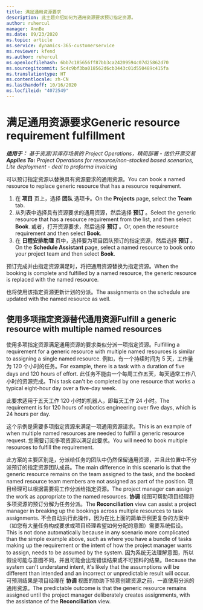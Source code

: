 ```yaml
---
title: 满足通用资源要求
description: 此主题介绍如何为通用资源要求预订指定资源。
author: ruhercul
manager: AnnBe
ms.date: 09/23/2020
ms.topic: article
ms.service: dynamics-365-customerservice
ms.reviewer: kfend
ms.author: ruhercul
ms.openlocfilehash: 6bb7c185656ff87bb3ca24209594c07d25862d70
ms.sourcegitcommit: 5c4c9bf3ba018562d6cb3443c01d550489c415fa
ms.translationtype: HT
ms.contentlocale: zh-CN
ms.lasthandoff: 10/16/2020
ms.locfileid: "4072549"
---
```

# <a name="generic-resource-requirement-fulfillment"></a><span data-ttu-id="a1b51-103">满足通用资源要求</span><span class="sxs-lookup"><span data-stu-id="a1b51-103">Generic resource requirement fulfillment</span></span>

<span data-ttu-id="a1b51-104">_**适用于：** 基于资源/非库存场景的 Project Operations，精简部署 - 估价开票交易_</span><span class="sxs-lookup"><span data-stu-id="a1b51-104">_**Applies To:** Project Operations for resource/non-stocked based scenarios, Lite deployment - deal to proforma invoicing_</span></span>

<span data-ttu-id="a1b51-105">可以预订指定资源以替换具有资源要求的通用资源。</span><span class="sxs-lookup"><span data-stu-id="a1b51-105">You can book a named resource to replace generic resource that has a resource requirement.</span></span>

1. <span data-ttu-id="a1b51-106">在 **项目** 页上，选择 **团队** 选项卡。</span><span class="sxs-lookup"><span data-stu-id="a1b51-106">On the **Projects** page, select the **Team** tab.</span></span>
2. <span data-ttu-id="a1b51-107">从列表中选择具有资源要求的通用资源，然后选择 **预订** 。</span><span class="sxs-lookup"><span data-stu-id="a1b51-107">Select the generic resource that has a resource requirement from the list, and then select **Book**.</span></span> <span data-ttu-id="a1b51-108">或者，打开资源要求，然后选择 **预订** 。</span><span class="sxs-lookup"><span data-stu-id="a1b51-108">Or, open the resource requirement and then select **Book**.</span></span>
3. <span data-ttu-id="a1b51-109">在 **日程安排助理** 页中，选择要为项目团队预订的指定资源，然后选择 **预订** 。</span><span class="sxs-lookup"><span data-stu-id="a1b51-109">On the **Schedule Assistant** page, select a named resource to book onto your project team and then select **Book**.</span></span>

<span data-ttu-id="a1b51-110">预订完成并由指定资源满足时，将把通用资源替换为指定资源。</span><span class="sxs-lookup"><span data-stu-id="a1b51-110">When the booking is complete and fulfilled by a named resource, the generic resource is replaced with the named resource.</span></span>

<span data-ttu-id="a1b51-111">也将使用该指定资源更新计划的分派。</span><span class="sxs-lookup"><span data-stu-id="a1b51-111">The assignments on the schedule are updated with the named resource as well.</span></span>

## <a name="fulfill-a-generic-resource-with-multiple-named-resources"></a><span data-ttu-id="a1b51-112">使用多项指定资源替代通用资源</span><span class="sxs-lookup"><span data-stu-id="a1b51-112">Fulfill a generic resource with multiple named resources</span></span>
<span data-ttu-id="a1b51-113">使用多项指定资源满足通用资源的要求类似分派一项指定资源。</span><span class="sxs-lookup"><span data-stu-id="a1b51-113">Fulfilling a requirement for a generic resource with multiple named resources is similar to assigning a single named resource.</span></span> <span data-ttu-id="a1b51-114">例如，有一个持续时间为 5 天，工作量为 120 个小时的任务。</span><span class="sxs-lookup"><span data-stu-id="a1b51-114">For example, there is a task with a duration of five days and 120 hours of effort.</span></span> <span data-ttu-id="a1b51-115">此任务不能由一个每周工作五天，每天通常工作八小时的资源完成。</span><span class="sxs-lookup"><span data-stu-id="a1b51-115">This task can't be completed by one resource that works a typical eight-hour day over a five-day week.</span></span> 

<span data-ttu-id="a1b51-116">此要求适用于五天工作 120 小时的机器人，即每天工作 24 小时。</span><span class="sxs-lookup"><span data-stu-id="a1b51-116">The requirement is for 120 hours of robotics engineering over five days, which is 24 hours per day.</span></span>

<span data-ttu-id="a1b51-117">这个示例是需要多项指定资源来满足一项通用资源请求。</span><span class="sxs-lookup"><span data-stu-id="a1b51-117">This is an example of when multiple named resources are needed to fulfill a generic resource request.</span></span> <span data-ttu-id="a1b51-118">您需要订阅多项资源以满足此要求。</span><span class="sxs-lookup"><span data-stu-id="a1b51-118">You will need to book multiple resources to fulfill the requirement.</span></span>

<span data-ttu-id="a1b51-119">此方案的主要区别是，分派给任务的团队中仍然保留通用资源，并且此位置中不分派预订的指定资源团队成员。</span><span class="sxs-lookup"><span data-stu-id="a1b51-119">The main difference in this scenario is that the generic resource remains on the team assigned to the task, and the booked named resource team members are not assigned as part of the position.</span></span> <span data-ttu-id="a1b51-120">项目经理可以根据需要将工作分派给指定资源。</span><span class="sxs-lookup"><span data-stu-id="a1b51-120">The project manager can assign the work as appropriate to the named resources.</span></span> <span data-ttu-id="a1b51-121">**协调** 视图可帮助项目经理将多项资源的预订分解为任务分派。</span><span class="sxs-lookup"><span data-stu-id="a1b51-121">The **Reconciliation** view can assist a project manager in breaking up the bookings across multiple resources to task assignments.</span></span> <span data-ttu-id="a1b51-122">不会自动执行此操作，因为在比上面的简单示例更复杂的方案中（如您有大量任务构成要求或项目经理希望如何分配的意图）需要系统假设。</span><span class="sxs-lookup"><span data-stu-id="a1b51-122">This is not done automatically because in any scenario more complicated than the simple example above, such as where you have a bundle of tasks making up the requirement or the intent of how the project manager wants to assign, needs to be assumed by the system.</span></span> <span data-ttu-id="a1b51-123">因为系统无法理解意图，所以假设可能与意图不同，并且可能会出现错误结果或不可预料的结果。</span><span class="sxs-lookup"><span data-stu-id="a1b51-123">Because the system can't understand intent, it's likely that the assumptions will be different than intended and an incorrect or unpredictable result will occur.</span></span> <span data-ttu-id="a1b51-124">可预测结果是项目经理在 **协调** 视图的协助下特意创建资源之前，一直使用分派的通用资源。</span><span class="sxs-lookup"><span data-stu-id="a1b51-124">The predictable outcome is that the generic resource remains assigned until the project manager deliberately creates assignments, with the assistance of the **Reconciliation** view.</span></span>


